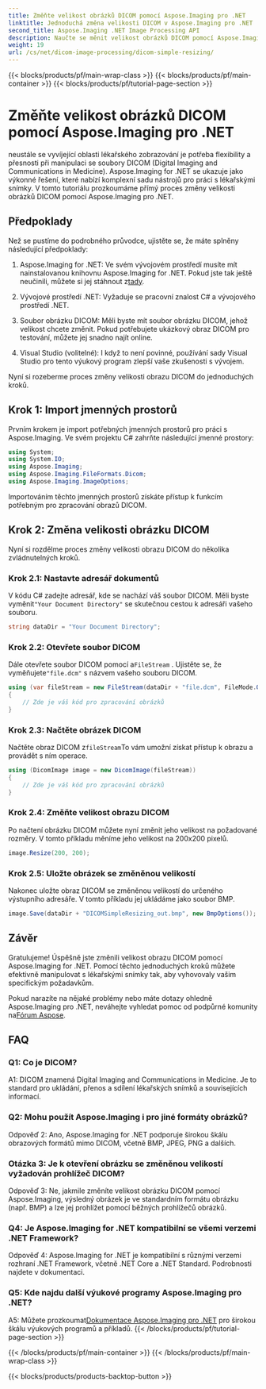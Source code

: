 ```yaml
---
title: Změňte velikost obrázků DICOM pomocí Aspose.Imaging pro .NET
linktitle: Jednoduchá změna velikosti DICOM v Aspose.Imaging pro .NET
second_title: Aspose.Imaging .NET Image Processing API
description: Naučte se měnit velikost obrázků DICOM pomocí Aspose.Imaging for .NET, mocného nástroje pro zpracování lékařských obrázků. Jednoduché kroky pro přesné výsledky.
weight: 19
url: /cs/net/dicom-image-processing/dicom-simple-resizing/
---
```


{{< blocks/products/pf/main-wrap-class >}}
{{< blocks/products/pf/main-container >}}
{{< blocks/products/pf/tutorial-page-section >}}

# Změňte velikost obrázků DICOM pomocí Aspose.Imaging pro .NET

neustále se vyvíjející oblasti lékařského zobrazování je potřeba flexibility a přesnosti při manipulaci se soubory DICOM (Digital Imaging and Communications in Medicine). Aspose.Imaging for .NET se ukazuje jako výkonné řešení, které nabízí komplexní sadu nástrojů pro práci s lékařskými snímky. V tomto tutoriálu prozkoumáme přímý proces změny velikosti obrázků DICOM pomocí Aspose.Imaging pro .NET. 

## Předpoklady

Než se pustíme do podrobného průvodce, ujistěte se, že máte splněny následující předpoklady:

1.  Aspose.Imaging for .NET: Ve svém vývojovém prostředí musíte mít nainstalovanou knihovnu Aspose.Imaging for .NET. Pokud jste tak ještě neučinili, můžete si jej stáhnout z[tady](https://releases.aspose.com/imaging/net/).

2. Vývojové prostředí .NET: Vyžaduje se pracovní znalost C# a vývojového prostředí .NET.

3. Soubor obrázku DICOM: Měli byste mít soubor obrázku DICOM, jehož velikost chcete změnit. Pokud potřebujete ukázkový obraz DICOM pro testování, můžete jej snadno najít online.

4. Visual Studio (volitelné): I když to není povinné, používání sady Visual Studio pro tento výukový program zlepší vaše zkušenosti s vývojem.

Nyní si rozeberme proces změny velikosti obrazu DICOM do jednoduchých kroků.

## Krok 1: Import jmenných prostorů

Prvním krokem je import potřebných jmenných prostorů pro práci s Aspose.Imaging. Ve svém projektu C# zahrňte následující jmenné prostory:

```csharp
using System;
using System.IO;
using Aspose.Imaging;
using Aspose.Imaging.FileFormats.Dicom;
using Aspose.Imaging.ImageOptions;
```

Importováním těchto jmenných prostorů získáte přístup k funkcím potřebným pro zpracování obrazů DICOM.

## Krok 2: Změna velikosti obrázku DICOM

Nyní si rozdělme proces změny velikosti obrazu DICOM do několika zvládnutelných kroků.

### Krok 2.1: Nastavte adresář dokumentů

 V kódu C# zadejte adresář, kde se nachází váš soubor DICOM. Měli byste vyměnit`"Your Document Directory"` se skutečnou cestou k adresáři vašeho souboru.

```csharp
string dataDir = "Your Document Directory";
```

### Krok 2.2: Otevřete soubor DICOM

 Dále otevřete soubor DICOM pomocí a`FileStream` . Ujistěte se, že vyměňujete`"file.dcm"` s názvem vašeho souboru DICOM.

```csharp
using (var fileStream = new FileStream(dataDir + "file.dcm", FileMode.Open, FileAccess.Read))
{
    // Zde je váš kód pro zpracování obrázků
}
```

### Krok 2.3: Načtěte obrázek DICOM

 Načtěte obraz DICOM z`fileStream`To vám umožní získat přístup k obrazu a provádět s ním operace.

```csharp
using (DicomImage image = new DicomImage(fileStream))
{
    // Zde je váš kód pro zpracování obrázků
}
```

### Krok 2.4: Změňte velikost obrazu DICOM

Po načtení obrázku DICOM můžete nyní změnit jeho velikost na požadované rozměry. V tomto příkladu měníme jeho velikost na 200x200 pixelů.

```csharp
image.Resize(200, 200);
```

### Krok 2.5: Uložte obrázek se změněnou velikostí

Nakonec uložte obraz DICOM se změněnou velikostí do určeného výstupního adresáře. V tomto příkladu jej ukládáme jako soubor BMP.

```csharp
image.Save(dataDir + "DICOMSimpleResizing_out.bmp", new BmpOptions());
```

## Závěr

Gratulujeme! Úspěšně jste změnili velikost obrazu DICOM pomocí Aspose.Imaging for .NET. Pomocí těchto jednoduchých kroků můžete efektivně manipulovat s lékařskými snímky tak, aby vyhovovaly vašim specifickým požadavkům.

 Pokud narazíte na nějaké problémy nebo máte dotazy ohledně Aspose.Imaging pro .NET, neváhejte vyhledat pomoc od podpůrné komunity na[Fórum Aspose](https://forum.aspose.com/).

## FAQ

### Q1: Co je DICOM?

A1: DICOM znamená Digital Imaging and Communications in Medicine. Je to standard pro ukládání, přenos a sdílení lékařských snímků a souvisejících informací.

### Q2: Mohu použít Aspose.Imaging i pro jiné formáty obrázků?

Odpověď 2: Ano, Aspose.Imaging for .NET podporuje širokou škálu obrazových formátů mimo DICOM, včetně BMP, JPEG, PNG a dalších.

### Otázka 3: Je k otevření obrázku se změněnou velikostí vyžadován prohlížeč DICOM?

Odpověď 3: Ne, jakmile změníte velikost obrázku DICOM pomocí Aspose.Imaging, výsledný obrázek je ve standardním formátu obrázku (např. BMP) a lze jej prohlížet pomocí běžných prohlížečů obrázků.

### Q4: Je Aspose.Imaging for .NET kompatibilní se všemi verzemi .NET Framework?

Odpověď 4: Aspose.Imaging for .NET je kompatibilní s různými verzemi rozhraní .NET Framework, včetně .NET Core a .NET Standard. Podrobnosti najdete v dokumentaci.

### Q5: Kde najdu další výukové programy Aspose.Imaging pro .NET?

 A5: Můžete prozkoumat[Dokumentace Aspose.Imaging pro .NET](https://reference.aspose.com/imaging/net/) pro širokou škálu výukových programů a příkladů.
{{< /blocks/products/pf/tutorial-page-section >}}

{{< /blocks/products/pf/main-container >}}
{{< /blocks/products/pf/main-wrap-class >}}

{{< blocks/products/products-backtop-button >}}
